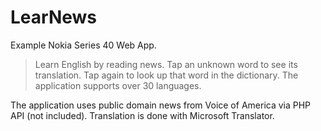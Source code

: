 LearNews
========

Example Nokia Series 40 Web App.

> Learn English by reading news. Tap an unknown word to see its translation. Tap again to look up that word in the dictionary. The application supports over 30 languages.

The application uses public domain news from Voice of America via PHP API (not included). Translation is done with Microsoft Translator.

